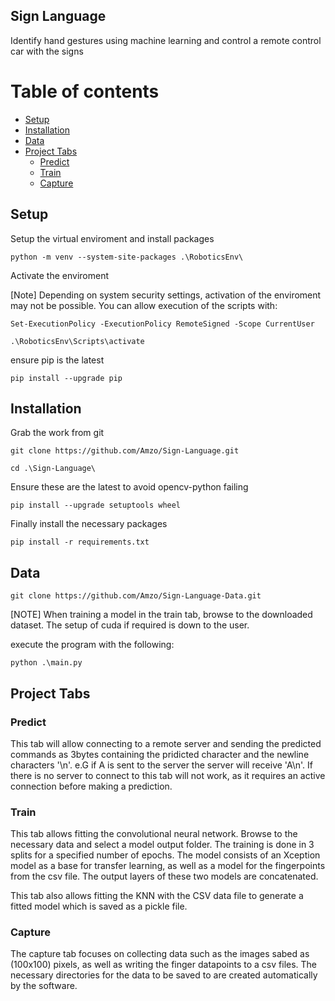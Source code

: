 ## Sign Language
Identify hand gestures using machine learning and control a remote control car with the signs

Table of contents
=================

<!--ts-->
   * [Setup](#Setup)
   * [Installation](#Installation)
   * [Data](#Data)
   * [Project Tabs](#tabs)
      * [Predict](#Predict)
      * [Train](#Train)
      * [Capture](#Capture)
<!--te-->

## Setup

Setup the virtual enviroment and install packages

```
python -m venv --system-site-packages .\RoboticsEnv\
```

Activate the enviroment

[Note] Depending on system security settings, activation of the enviroment may not be possible. You can allow execution of the scripts
with:
```
Set-ExecutionPolicy -ExecutionPolicy RemoteSigned -Scope CurrentUser
```


```
.\RoboticsEnv\Scripts\activate
```

ensure pip is the latest

```
pip install --upgrade pip
```

## Installation

Grab the work from git

```
git clone https://github.com/Amzo/Sign-Language.git
```

```
cd .\Sign-Language\
```

Ensure these are the latest to avoid opencv-python failing

```
pip install --upgrade setuptools wheel
```

Finally install the necessary packages

```
pip install -r requirements.txt
```

## Data

```
git clone https://github.com/Amzo/Sign-Language-Data.git
```

[NOTE] When training a model in the train tab, browse to the downloaded dataset. The setup of cuda if required is down to the user.

 execute the program with the following:
 
 ```
 python .\main.py
 ```
 
 
## Project Tabs
### Predict

This tab will allow connecting to a remote server and sending the predicted commands as 3bytes containing the pridicted character and the newline characters '\n'. e.G if A is sent to the server the server will receive 'A\n'. If there is no server to connect to this tab will not work, as it requires an active connection before making a prediction.

### Train

This tab allows fitting the convolutional neural network. Browse to the necessary data and select a model output folder. The training is done in 3 splits for a specified number of epochs. The model consists of an Xception model as a base for transfer learning, as well as a model for the fingerpoints from the csv file. The output layers of these two models are concatenated.

This tab also allows fitting the KNN with the CSV data file to generate a fitted model which is saved as a pickle file.

### Capture

The capture tab focuses on collecting data such as the images sabed as (100x100) pixels, as well as writing the finger datapoints to a csv files. The necessary directories for the data to be saved to are created automatically by the software.
